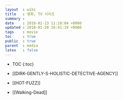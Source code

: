 ```yaml
---
layout  : wiki
title   : 영화, TV 시리즈
summary :
date    : 2018-01-13 11:18:04 +0900
updated : 2018-01-20 18:41:19 +0900
tags    : movie
toc     : true
public  : true
parent  : media
latex   : false
---
```

* TOC
{:toc}

* [[DIRK-GENTLY-S-HOLISTIC-DETECTIVE-AGENCY]]
* [[HOT-FUZZ]]
* [[Walking-Dead]]
